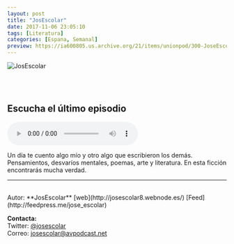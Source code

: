 ```yaml
---
layout: post
title: "JosEscolar"
date: 2017-11-06 23:05:10
tags: [Literatura]
categories: [Espana, Semanal]
preview: https://ia600805.us.archive.org/21/items/unionpod/300-JoseEscolar.jpg
---
```


![JosEscolar](https://ia600805.us.archive.org/21/items/unionpod/500-JoseEscolar.jpg)

<br/>
<br/>

## Escucha el último episodio  

<!--reproductor-feed=http://feedpress.me/jose_escolar-->
<!--reproductor-start-->
<audio id="audio" preload="auto" controls="" src="http://tracking.feedpress.it/link/18158/8277771/JosEscolar-PAIS-DE-POETAS.mp3"></audio>
<!--reproductor-end-->

Un día te cuento algo mío y otro algo que escribieron los demás. Pensamientos, desvaríos mentales, poemas, arte y literatura. En esta ficción encontrarás mucha verdad.  


_ _ _

<br>
Autor: **JosEscolar**  
[web](http://josescolar8.webnode.es/)  
[Feed](http://feedpress.me/jose_escolar)  


**Contacta:**  
Twitter: [@josescolar](https://twitter.com/josescolar)  
Correo: [josescolar@avpodcast.net](mailto:josescolar@avpodcast.net)  

